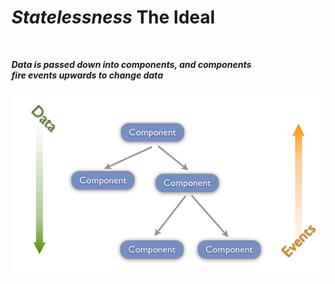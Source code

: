 #  <em class="highlight">Statelessness</em> The Ideal

<h4 style="margin-top: 50px !important"><em>Data is passed down into components, and components <br>fire events upwards to change data</em></h4>

<a href="http://code.tutsplus.com/tutorials/intro-to-the-react-framework--net-35660">
    <img src="img/data-event-flow.png" width="750">
</a>
